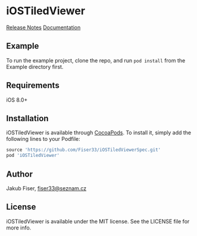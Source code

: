 # iOSTiledViewer

[Release Notes](https://www.fi.muni.cz/~xfiser1/mp/itv/notes.txt)
[Documentation](https://www.fi.muni.cz/~xfiser1/mp/itv/docs/index.html)

## Example

To run the example project, clone the repo, and run `pod install` from the Example directory first.

## Requirements

iOS 8.0+

## Installation

iOSTiledViewer is available through [CocoaPods](http://cocoapods.org). To install
it, simply add the following lines to your Podfile:

```ruby
source 'https://github.com/Fiser33/iOSTiledViewerSpec.git'
pod 'iOSTiledViewer'
```

## Author

Jakub Fiser, fiser33@seznam.cz

## License

iOSTiledViewer is available under the MIT license. See the LICENSE file for more info.
